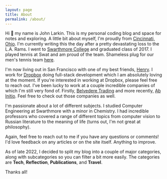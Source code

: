 ```yaml
---
layout: page
title: About
permalink: /about/
---
```


Hi :wave: my name is John Larkin. This is my personal coding blog and space for notes and exploring. A little bit about myself, I'm proudly from [Cincinnati, Ohio](http://www.skylinechili.com/). I'm currently writing this the day after a pretty devastating loss to the L.A. Rams. I went to [Swarthmore College](http://www.swarthmore.edu/) and graduated class of 2017. I played tennis at Swat and am proud of the team. Shameless plug for our men's tennis team [here](https://twitter.com/swatmenstennis).

I'm now living out in San Francisco with one of my best friends, [Henry](https://www.linkedin.com/in/jebhenryhead). I work for [Dropbox](https://dropbox.com/) doing full-stack development which I am absolutely loving at the moment. If you're interested in working at Dropbox, please feel free to reach out. I've been lucky to work at a couple incredible companies of which I'm still very fond of. Firstly, [Belvedere Trading](https://www.belvederetrading.com/) and more recently, [Ab Initio](https://www.abinitio.com/). Feel free to check out those companies as well. 

I'm passionate about a lot of different subjects. I studied Computer Engineering at Swarthmore with a minor in Chemistry. I had incredible professors who covered a range of different topics from computer vision to Russian literature to the meaning of life (turns out, I'm not great at philosophy). 

Again, feel free to reach out to me if you have any questions or comments! I'd love feedback on any articles or on the site itself. Anything to improve.

As of late 2022, I decided to split my blog into a couple of major categories, along with subcategories so you can filter a bit more easily. The categories are **Tech**, **Reflection**, **Publications**, and **Travel**.

Thanks all! 